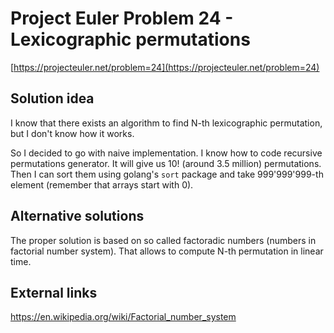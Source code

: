 # Project Euler Problem 24 - Lexicographic permutations

[https://projecteuler.net/problem=24](https://projecteuler.net/problem=24)

## Solution idea

I know that there exists an algorithm to find N-th lexicographic permutation, but I don't know how it works.

So I decided to go with naive implementation. I know how to code recursive permutations generator. It will give us 10! (around 3.5 million) permutations. Then I can sort them using golang's `sort` package and take 999'999'999-th element (remember that arrays start with 0).

## Alternative solutions

The proper solution is based on so called factoradic numbers (numbers in factorial number system). That allows to compute N-th permutation in linear time.

## External links

https://en.wikipedia.org/wiki/Factorial_number_system
